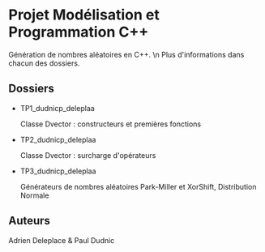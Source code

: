 # Projet Modélisation et Programmation C++

Génération de nombres aléatoires en C++. \n
Plus d'informations dans chacun des dossiers.

## Dossiers

- TP1_dudnicp_deleplaa

    Classe Dvector : constructeurs et premières fonctions

- TP2_dudnicp_deleplaa

    Classe Dvector : surcharge d'opérateurs

- TP3_dudnicp_deleplaa

    Générateurs de nombres aléatoires Park-Miller et XorShift, Distribution Normale

## Auteurs

Adrien Deleplace & Paul Dudnic
